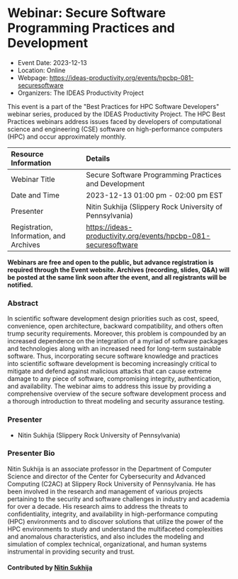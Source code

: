 # Webinar: Secure Software Programming Practices and Development

- Event Date: 2023-12-13
- Location: Online
- Webpage: <https://ideas-productivity.org/events/hpcbp-081-securesoftware>
- Organizers: The IDEAS Productivity Project

This event is a part of the "Best Practices for HPC Software
Developers" webinar series, produced by the IDEAS Productivity
Project. The HPC Best Practices webinars address issues faced by
developers of computational science and engineering (CSE) software on
high-performance computers (HPC) and occur approximately monthly.

Resource Information | Details
:--- | :---			   
Webinar Title | Secure Software Programming Practices and Development
Date and Time | 2023-12-13 01:00 pm - 02:00 pm EST
Presenter | Nitin Sukhija (Slippery Rock University of Pennsylvania)
Registration, Information, and Archives | 	<https://ideas-productivity.org/events/hpcbp-081-securesoftware>	   

**Webinars are free and open to the public, but advance registration is required through the Event website. Archives (recording, slides, Q&A) will be posted at the same link soon after the event, and all registrants will be notified.**

### Abstract

<p>In scientific software development design priorities such as cost, speed, convenience, open architecture, backward compatibility, and others often trump security requirements. Moreover, this problem is compounded by an increased dependence on the integration of a myriad of software packages and technologies along with an increased need for long-term sustainable software. Thus, incorporating secure software knowledge and practices into scientific software development is becoming increasingly critical to mitigate and defend against malicious attacks that can cause extreme damage to any piece of software, compromising integrity, authentication, and availability. The webinar aims to address this issue by providing a comprehensive overview of the secure software development process and a thorough introduction to threat modeling and security assurance testing.</p>

### Presenter

- Nitin Sukhija (Slippery Rock University of Pennsylvania)

### Presenter Bio

<p>Nitin Sukhija is an associate professor in the Department of Computer Science and director of the Center for Cybersecurity and Advanced Computing (C2AC) at Slippery Rock University of Pennsylvania. He has been involved in the research and management of various projects pertaining to the security and software challenges in industry and academia for over a decade. His research aims to address the threats to confidentiality, integrity, and availability in high-performance computing (HPC) environments and to discover solutions that utilize the power of the HPC environments to study and understand the multifaceted complexities and anomalous characteristics, and also includes the modeling and simulation of complex technical, organizational, and human systems instrumental in providing security and trust.</p>

#### Contributed by [Nitin Sukhija](https://github.com/SukhijaNitin)


<!---
Publish: yes
Topics: software engineering, software process improvement, online learning
--->
